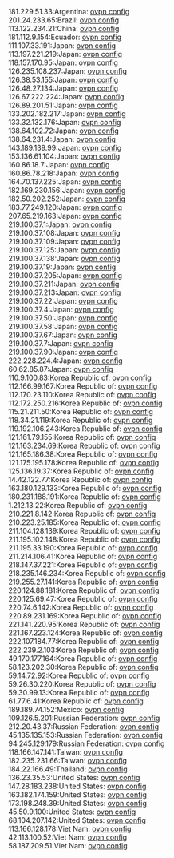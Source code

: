 181.229.51.33:Argentina: [ovpn config](vpn/181_229_51_33.ovpn)  
201.24.233.65:Brazil: [ovpn config](vpn/201_24_233_65.ovpn)  
113.122.234.21:China: [ovpn config](vpn/113_122_234_21.ovpn)  
181.112.9.154:Ecuador: [ovpn config](vpn/181_112_9_154.ovpn)  
111.107.33.191:Japan: [ovpn config](vpn/111_107_33_191.ovpn)  
113.197.221.219:Japan: [ovpn config](vpn/113_197_221_219.ovpn)  
118.157.170.95:Japan: [ovpn config](vpn/118_157_170_95.ovpn)  
126.235.108.237:Japan: [ovpn config](vpn/126_235_108_237.ovpn)  
126.38.53.155:Japan: [ovpn config](vpn/126_38_53_155.ovpn)  
126.48.27.134:Japan: [ovpn config](vpn/126_48_27_134.ovpn)  
126.67.222.224:Japan: [ovpn config](vpn/126_67_222_224.ovpn)  
126.89.201.51:Japan: [ovpn config](vpn/126_89_201_51.ovpn)  
133.202.182.217:Japan: [ovpn config](vpn/133_202_182_217.ovpn)  
133.32.132.176:Japan: [ovpn config](vpn/133_32_132_176.ovpn)  
138.64.102.72:Japan: [ovpn config](vpn/138_64_102_72.ovpn)  
138.64.231.4:Japan: [ovpn config](vpn/138_64_231_4.ovpn)  
143.189.139.99:Japan: [ovpn config](vpn/143_189_139_99.ovpn)  
153.136.61.104:Japan: [ovpn config](vpn/153_136_61_104.ovpn)  
160.86.18.7:Japan: [ovpn config](vpn/160_86_18_7.ovpn)  
160.86.78.218:Japan: [ovpn config](vpn/160_86_78_218.ovpn)  
164.70.137.225:Japan: [ovpn config](vpn/164_70_137_225.ovpn)  
182.169.230.156:Japan: [ovpn config](vpn/182_169_230_156.ovpn)  
182.50.202.252:Japan: [ovpn config](vpn/182_50_202_252.ovpn)  
183.77.249.120:Japan: [ovpn config](vpn/183_77_249_120.ovpn)  
207.65.219.163:Japan: [ovpn config](vpn/207_65_219_163.ovpn)  
219.100.37.1:Japan: [ovpn config](vpn/219_100_37_1.ovpn)  
219.100.37.108:Japan: [ovpn config](vpn/219_100_37_108.ovpn)  
219.100.37.109:Japan: [ovpn config](vpn/219_100_37_109.ovpn)  
219.100.37.125:Japan: [ovpn config](vpn/219_100_37_125.ovpn)  
219.100.37.138:Japan: [ovpn config](vpn/219_100_37_138.ovpn)  
219.100.37.19:Japan: [ovpn config](vpn/219_100_37_19.ovpn)  
219.100.37.205:Japan: [ovpn config](vpn/219_100_37_205.ovpn)  
219.100.37.211:Japan: [ovpn config](vpn/219_100_37_211.ovpn)  
219.100.37.213:Japan: [ovpn config](vpn/219_100_37_213.ovpn)  
219.100.37.22:Japan: [ovpn config](vpn/219_100_37_22.ovpn)  
219.100.37.4:Japan: [ovpn config](vpn/219_100_37_4.ovpn)  
219.100.37.50:Japan: [ovpn config](vpn/219_100_37_50.ovpn)  
219.100.37.58:Japan: [ovpn config](vpn/219_100_37_58.ovpn)  
219.100.37.67:Japan: [ovpn config](vpn/219_100_37_67.ovpn)  
219.100.37.7:Japan: [ovpn config](vpn/219_100_37_7.ovpn)  
219.100.37.90:Japan: [ovpn config](vpn/219_100_37_90.ovpn)  
222.228.224.4:Japan: [ovpn config](vpn/222_228_224_4.ovpn)  
60.62.85.87:Japan: [ovpn config](vpn/60_62_85_87.ovpn)  
110.9.100.83:Korea Republic of: [ovpn config](vpn/110_9_100_83.ovpn)  
112.166.99.167:Korea Republic of: [ovpn config](vpn/112_166_99_167.ovpn)  
112.170.23.110:Korea Republic of: [ovpn config](vpn/112_170_23_110.ovpn)  
112.172.250.216:Korea Republic of: [ovpn config](vpn/112_172_250_216.ovpn)  
115.21.211.50:Korea Republic of: [ovpn config](vpn/115_21_211_50.ovpn)  
118.34.21.119:Korea Republic of: [ovpn config](vpn/118_34_21_119.ovpn)  
119.192.106.243:Korea Republic of: [ovpn config](vpn/119_192_106_243.ovpn)  
121.161.79.155:Korea Republic of: [ovpn config](vpn/121_161_79_155.ovpn)  
121.163.234.69:Korea Republic of: [ovpn config](vpn/121_163_234_69.ovpn)  
121.165.186.38:Korea Republic of: [ovpn config](vpn/121_165_186_38.ovpn)  
121.175.195.178:Korea Republic of: [ovpn config](vpn/121_175_195_178.ovpn)  
125.136.19.37:Korea Republic of: [ovpn config](vpn/125_136_19_37.ovpn)  
14.42.122.77:Korea Republic of: [ovpn config](vpn/14_42_122_77.ovpn)  
163.180.129.133:Korea Republic of: [ovpn config](vpn/163_180_129_133.ovpn)  
180.231.188.191:Korea Republic of: [ovpn config](vpn/180_231_188_191.ovpn)  
1.212.13.22:Korea Republic of: [ovpn config](vpn/1_212_13_22.ovpn)  
210.221.8.142:Korea Republic of: [ovpn config](vpn/210_221_8_142.ovpn)  
210.223.25.185:Korea Republic of: [ovpn config](vpn/210_223_25_185.ovpn)  
211.104.128.139:Korea Republic of: [ovpn config](vpn/211_104_128_139.ovpn)  
211.195.102.148:Korea Republic of: [ovpn config](vpn/211_195_102_148.ovpn)  
211.195.33.190:Korea Republic of: [ovpn config](vpn/211_195_33_190.ovpn)  
211.214.106.41:Korea Republic of: [ovpn config](vpn/211_214_106_41.ovpn)  
218.147.37.221:Korea Republic of: [ovpn config](vpn/218_147_37_221.ovpn)  
218.235.146.234:Korea Republic of: [ovpn config](vpn/218_235_146_234.ovpn)  
219.255.27.141:Korea Republic of: [ovpn config](vpn/219_255_27_141.ovpn)  
220.124.88.181:Korea Republic of: [ovpn config](vpn/220_124_88_181.ovpn)  
220.125.69.47:Korea Republic of: [ovpn config](vpn/220_125_69_47.ovpn)  
220.74.6.142:Korea Republic of: [ovpn config](vpn/220_74_6_142.ovpn)  
220.89.231.169:Korea Republic of: [ovpn config](vpn/220_89_231_169.ovpn)  
221.141.220.95:Korea Republic of: [ovpn config](vpn/221_141_220_95.ovpn)  
221.167.223.124:Korea Republic of: [ovpn config](vpn/221_167_223_124.ovpn)  
222.107.184.77:Korea Republic of: [ovpn config](vpn/222_107_184_77.ovpn)  
222.239.2.103:Korea Republic of: [ovpn config](vpn/222_239_2_103.ovpn)  
49.170.177.164:Korea Republic of: [ovpn config](vpn/49_170_177_164.ovpn)  
58.123.202.30:Korea Republic of: [ovpn config](vpn/58_123_202_30.ovpn)  
59.14.72.92:Korea Republic of: [ovpn config](vpn/59_14_72_92.ovpn)  
59.26.30.220:Korea Republic of: [ovpn config](vpn/59_26_30_220.ovpn)  
59.30.99.13:Korea Republic of: [ovpn config](vpn/59_30_99_13.ovpn)  
61.77.6.41:Korea Republic of: [ovpn config](vpn/61_77_6_41.ovpn)  
189.189.74.152:Mexico: [ovpn config](vpn/189_189_74_152.ovpn)  
109.126.5.201:Russian Federation: [ovpn config](vpn/109_126_5_201.ovpn)  
212.20.43.37:Russian Federation: [ovpn config](vpn/212_20_43_37.ovpn)  
45.135.135.153:Russian Federation: [ovpn config](vpn/45_135_135_153.ovpn)  
94.245.129.179:Russian Federation: [ovpn config](vpn/94_245_129_179.ovpn)  
118.166.147.141:Taiwan: [ovpn config](vpn/118_166_147_141.ovpn)  
182.235.231.66:Taiwan: [ovpn config](vpn/182_235_231_66.ovpn)  
184.22.166.49:Thailand: [ovpn config](vpn/184_22_166_49.ovpn)  
136.23.35.53:United States: [ovpn config](vpn/136_23_35_53.ovpn)  
147.28.183.238:United States: [ovpn config](vpn/147_28_183_238.ovpn)  
163.182.174.159:United States: [ovpn config](vpn/163_182_174_159.ovpn)  
173.198.248.39:United States: [ovpn config](vpn/173_198_248_39.ovpn)  
45.50.9.100:United States: [ovpn config](vpn/45_50_9_100.ovpn)  
68.104.207.142:United States: [ovpn config](vpn/68_104_207_142.ovpn)  
113.166.128.178:Viet Nam: [ovpn config](vpn/113_166_128_178.ovpn)  
42.113.100.52:Viet Nam: [ovpn config](vpn/42_113_100_52.ovpn)  
58.187.209.51:Viet Nam: [ovpn config](vpn/58_187_209_51.ovpn)  
